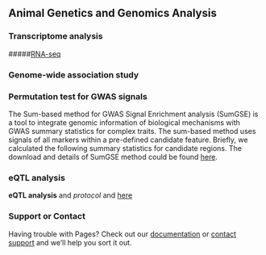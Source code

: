 
## Animal Genetics and Genomics Analysis


### Transcriptome analysis
#####[RNA-seq](https://github.com/WentaoCai/RNA-seq/wiki)



### Genome-wide association study

### Permutation test for GWAS signals

The Sum-based method for GWAS Signal Enrichment analysis (SumGSE) is a tool to integrate genomic information of biological mechanisms with GWAS summary statistics for complex traits. The sum-based method uses signals of all markers within a pre-defined candidate feature. Briefly, we calculated the following summary statistics for candidate regions. The download and details of SumGSE method could be found [here](https://github.com/WentaoCai/GWAS_enrichment).

### eQTL analysis

**eQTL analysis** and _protocol_ and [here](https://github.com/WentaoCai/eQTL-analysis)



### Support or Contact

Having trouble with Pages? Check out our [documentation](https://docs.github.com/categories/github-pages-basics/) or [contact support](https://support.github.com/contact) and we’ll help you sort it out.
